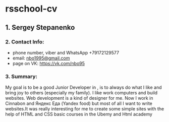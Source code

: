 # rsschool-cv
## 1. Sergey Stepanenko
### 2. Contact Info:
  - phone number, viber and WhatsApp +79172129577
  - email: nbo1995@gmail.com
  - page on VK: https://vk.com/nbo95
### 3. Summary:
My goal is to be a good Junior Developer in <Epam>, is to always do what I like and bring joy to others (especially my family). I like work 
computers and build websites. Web development is a kind of designer for me. Now I work in Cinnabon and Яндекс Еда (Yandex food) 
but most of all I want to write websites.It was really interesting for me to create some simple sites with the help of HTML and CSS basic 
courses in the Ubemy and Html academy
